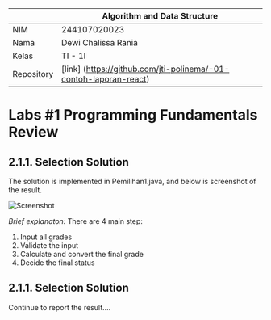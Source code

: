 |  | Algorithm and Data Structure |
|--|--|
| NIM |  244107020023|
| Nama |  Dewi Chalissa Rania |
| Kelas | TI - 1I |
| Repository | [link] (https://github.com/jti-polinema/-01-contoh-laporan-react) |

# Labs #1 Programming Fundamentals Review

## 2.1.1. Selection Solution

The solution is implemented in Pemilihan1.java, and below is screenshot of the result.

![Screenshot](img/img1.png)

*Brief explanaton:* There are 4 main step: 
1. Input all grades
2. Validate the input
3. Calculate and convert the final grade
4. Decide the final status

## 2.1.1. Selection Solution
Continue to report the result....
